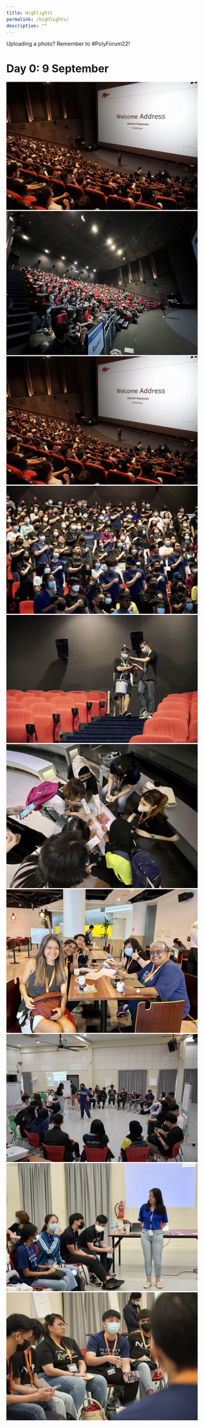 ```yaml
---
title: Highlights
permalink: /highlights/
description: ""
---
```

Uploading a photo? Remember to #PolyForum22! 
# Day 0: 9 September 

![](/images/photo_2022-09-10%2022.03.17.jpeg)
<br>
![](/images/photo_2022-09-10%2022.03.14.jpeg)
<br>
![](/images/photo_2022-09-10%2022.03.17.jpeg)
<br>
![](/images/photo_2022-09-10%2022.03.18.jpeg)
<br>
![](/images/photo_2022-09-10%2022.03.21.jpeg)
<br>
![](/images/photo_2022-09-10%2022.03.13.jpeg)
<br>
![](/images/photo_2022-09-10%2022.03.11.jpeg)
<br>
![](/images/photo_2022-09-10%2022.03.20.jpeg)
<br>
![](/images/photo_2022-09-10%2022.03.23.jpeg)
<br>
![](/images/photo_2022-09-10%2022.03.22.jpeg)